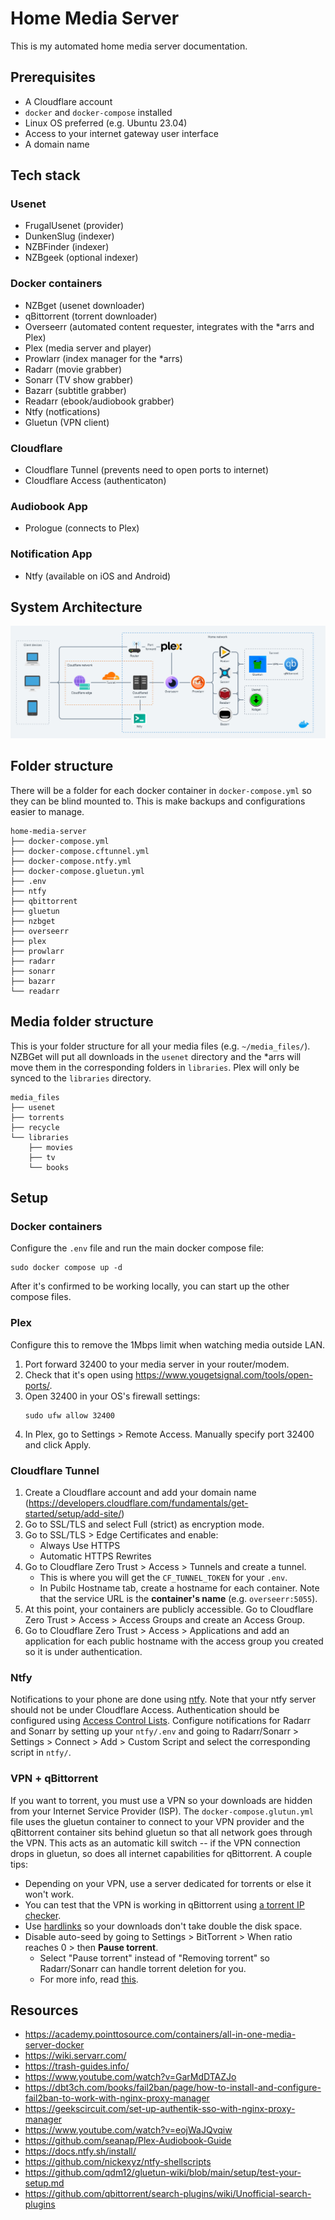 # Home Media Server

This is my automated home media server documentation.

## Prerequisites
- A Cloudflare account
- `docker` and `docker-compose` installed
- Linux OS preferred (e.g. Ubuntu 23.04)
- Access to your internet gateway user interface
- A domain name

## Tech stack

### Usenet
- FrugalUsenet (provider)
- DunkenSlug (indexer)
- NZBFinder (indexer)
- NZBgeek (optional indexer)

### Docker containers
- NZBget (usenet downloader)
- qBittorrent (torrent downloader)
- Overseerr (automated content requester, integrates with the *arrs and Plex)
- Plex (media server and player)
- Prowlarr (index manager for the *arrs)
- Radarr (movie grabber)
- Sonarr (TV show grabber)
- Bazarr (subtitle grabber)
- Readarr (ebook/audiobook grabber)
- Ntfy (notfications)
- Gluetun (VPN client)

### Cloudflare
- Cloudflare Tunnel (prevents need to open ports to internet)
- Cloudflare Access (authenticaton)

### Audiobook App
- Prologue (connects to Plex)

### Notification App 
- Ntfy (available on iOS and Android)

## System Architecture
![System Architecture](./media/architecture.jpg)

## Folder structure
There will be a folder for each docker container in `docker-compose.yml` so they can be blind mounted to. This is make backups and configurations easier to manage. 
```
home-media-server
├── docker-compose.yml
├── docker-compose.cftunnel.yml
├── docker-compose.ntfy.yml
├── docker-compose.gluetun.yml
├── .env
├── ntfy
├── qbittorrent
├── gluetun
├── nzbget
├── overseerr
├── plex
├── prowlarr
├── radarr
├── sonarr
├── bazarr
└── readarr
```

## Media folder structure 
This is your folder structure for all your media files (e.g. `~/media_files/`). NZBGet will put all downloads in the `usenet` directory and the *arrs will move them in the corresponding folders in `libraries`. Plex will only be synced to the `libraries` directory.
```
media_files
├── usenet
├── torrents 
├── recycle 
└── libraries
    ├── movies
    ├── tv
    └── books
```

## Setup
### Docker containers
Configure the `.env` file and run the main docker compose file:
```
sudo docker compose up -d
```
After it's confirmed to be working locally, you can start up the other compose files. 

### Plex
Configure this to remove the 1Mbps limit when watching media outside LAN.
1. Port forward 32400 to your media server in your router/modem.
1. Check that it's open using https://www.yougetsignal.com/tools/open-ports/.
1. Open 32400 in your OS's firewall settings:
    ```
    sudo ufw allow 32400
    ```
1. In Plex, go to Settings > Remote Access. Manually specify port 32400 and click Apply.

### Cloudflare Tunnel
1. Create a Cloudflare account and add your domain name (https://developers.cloudflare.com/fundamentals/get-started/setup/add-site/)
1. Go to SSL/TLS and select Full (strict) as encryption mode. 
1. Go to SSL/TLS > Edge Certificates and enable:
    - Always Use HTTPS
    - Automatic HTTPS Rewrites
1. Go to Cloudflare Zero Trust > Access > Tunnels and create a tunnel.
    - This is where you will get the `CF_TUNNEL_TOKEN` for your `.env`.
    - In Pubilc Hostname tab, create a hostname for each container. Note that the
    service URL is the **container's name** (e.g. `overseerr:5055`).
1. At this point, your containers are publicly accessible. Go to Cloudflare Zero Trust > Access > Access Groups and create an Access Group.
1. Go to Cloudflare Zero Trust > Access > Applications and add an application for each 
public hostname with the access group you created so it is under authentication. 

### Ntfy
Notifications to your phone are done using [ntfy](https://docs.ntfy.sh/). Note that your ntfy server should
not be under Cloudflare Access. Authentication should be configured using 
[Access Control Lists](https://docs.ntfy.sh/config/#access-control). Configure 
notifications for Radarr and Sonarr by setting up your `ntfy/.env` and 
going to Radarr/Sonarr > Settings > Connect > Add > Custom Script 
and select the corresponding script in `ntfy/`. 

### VPN + qBittorrent
If you want to torrent, you must use a VPN so your downloads are hidden
from your Internet Service Provider (ISP). The `docker-compose.glutun.yml` file
uses the gluetun container to connect to your VPN provider and the qBittorrent 
container sits behind gluetun so that all network goes through the VPN. 
This acts as an automatic kill switch -- if the VPN connection drops in gluetun, so does 
all internet capabilities for qBittorrent. A couple tips:
- Depending on your VPN, use a server dedicated for torrents or else it won't work. 
- You can test that the VPN is working in qBittorrent using [a torrent IP checker](https://torguard.net/checkmytorrentipaddress.php).
- Use [hardlinks](https://trash-guides.info/Hardlinks/Hardlinks-and-Instant-Moves/) so your downloads don't take double the disk space.
- Disable auto-seed by going to Settings > BitTorrent > When ratio reaches 0 > then **Pause torrent**.
  - Select "Pause torrent" instead of "Removing torrent" so Radarr/Sonarr can handle torrent deletion for you.
  - For more info, read [this](https://wiki.servarr.com/radarr/settings#completed-download-handling).

## Resources
- https://academy.pointtosource.com/containers/all-in-one-media-server-docker
- https://wiki.servarr.com/
- https://trash-guides.info/
- https://www.youtube.com/watch?v=GarMdDTAZJo
- https://dbt3ch.com/books/fail2ban/page/how-to-install-and-configure-fail2ban-to-work-with-nginx-proxy-manager
- https://geekscircuit.com/set-up-authentik-sso-with-nginx-proxy-manager
- https://www.youtube.com/watch?v=eojWaJQvqiw
- https://github.com/seanap/Plex-Audiobook-Guide
- https://docs.ntfy.sh/install/
- https://github.com/nickexyz/ntfy-shellscripts
- https://github.com/qdm12/gluetun-wiki/blob/main/setup/test-your-setup.md
- https://github.com/qbittorrent/search-plugins/wiki/Unofficial-search-plugins
